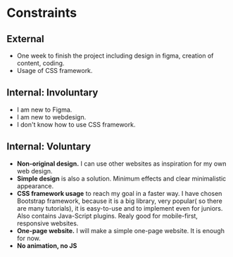 # Constraints

## External

- One week to finish the project including design in figma, creation of content, coding.
- Usage of CSS framework.

## Internal: Involuntary

- I am new to Figma.
- I am new to webdesign.
- I don't know how to use CSS framework.

## Internal: Voluntary

- **Non-original design.** I can use other websites as inspiration for my own web design.
- **Simple design** is also a solution. Minimum effects and clear minimalistic appearance. 
- **CSS framework usage** to reach my goal in a faster way. I have chosen Bootstrap framework, because
  it is a big library, very popular( so there are many tutorials), it is easy-to-use and to implement even for juniors. Also contains Java-Script plugins. Realy good for mobile-first, responsive websites.
- **One-page website.** I will make a simple one-page website. It is enough for now.
- **No animation, no JS**
